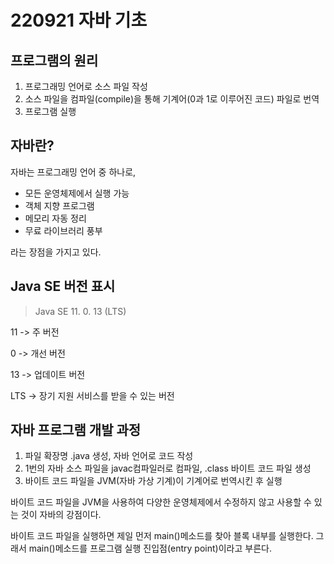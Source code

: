 # 220921 자바 기초


## 프로그램의 원리
1. 프로그래밍 언어로 소스 파일 작성
2. 소스 파일을 컴파일(compile)을 통해 기계어(0과 1로 이루어진 코드) 파일로 번역
3. 프로그램 실행

## 자바란?
자바는 프로그래밍 언어 중 하나로, 
- 모든 운영체제에서 실행 가능
- 객체 지향 프로그램
- 메모리 자동 정리
- 무료 라이브러리 풍부

라는 장점을 가지고 있다.

## Java SE 버전 표시

> Java SE 11. 0. 13 (LTS)

11 -> 주 버전

0 -> 개선 버전

13 -> 업데이트 버전

LTS -> 장기 지원 서비스를 받을 수 있는 버전

## 자바 프로그램 개발 과정
1. 파일 확장명 .java 생성, 자바 언어로 코드 작성
2. 1번의 자바 소스 파일을 javac컴파일러로 컴파일, .class 바이트 코드 파일 생성
3. 바이트 코드 파일을 JVM(자바 가상 기계)이 기계어로 번역시킨 후 실행

바이트 코드 파일을 JVM을 사용하여 다양한 운영체제에서 수정하지 않고 사용할 수 있는 것이 자바의 강점이다.

바이트 코드 파일을 실행하면 제일 먼저 main()메소드를 찾아 블록 내부를 실행한다. 그래서 main()메소드를 프로그램 실행 진입점(entry point)이라고 부른다.
